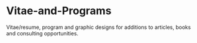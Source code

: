 # Vitae-and-Programs
Vitae/resume, program and graphic designs for additions to articles, books and consulting opportunities.
